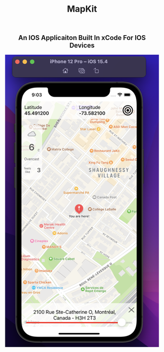 <h1 align='center'>MapKit</h1></br>
<h2 align='center'>An IOS Applicaiton Built In xCode For IOS Devices</h2>

<p align="center"><img src="https://github.com/mahanmoulaei/MapKit-IOS/blob/main/MapKitExample/Screen%20Shot%202022-03-31%20at%209.03.49%20PM.png"/></p>
